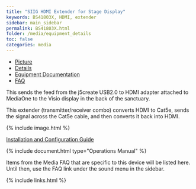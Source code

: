 ```yaml
---
title: "SIIG HDMI Extender for Stage Display"
keywords: BS41803X, HDMI, extender
sidebar: main_sidebar
permalink: BS41803X.html
folder: /media/equipment_details
toc: false
categories: media
---
```

<div class="row">
        <div class="col-lg-12">
            <ul id="myTab" class="nav nav-tabs nav-justified">
                <li class="active"><a href="#service-one" data-toggle="tab"><i class="fa fa-camera"></i> Picture</a>
                </li>
                <li class=""><a href="#service-two" data-toggle="tab"><i class="fa fa-pencil"></i> Details</a>
                </li>
                <li class=""><a href="#service-three" data-toggle="tab"><i class="fa fa-book"></i> Equipment Documentation</a>
                </li>
                <li class=""><a href="#service-four" data-toggle="tab"><i class="fa fa-question"></i> FAQ</a>
                </li>
            </ul>
            <div id="myTabContent" class="tab-content">
                <div class="tab-pane fade active in" id="service-one">
                    <p>This sends the feed from the j5create USB2.0 to HDMI adapter attached to MediaOne to the Visio display in the back of the sanctuary.</p>
                    <p>This extender (transmitter/receiver combo) converts HDMI to Cat5e, sends the signal across the Cat5e cable, and then converts it back into HDMI.</p>
                    <p>{% include image.html %}</p>
                    <p><a href="matrox-dual-head-2-go-configuration-guide.html">Installation and Configuration Guide</a></p>
                </div>
                <div class="tab-pane fade" id="service-two">
                </div>
                <div class="tab-pane fade" id="service-three">
                    <p>{% include document.html type="Operations Manual" %}</p>
                </div>
                <div class="tab-pane fade" id="service-four">
                    <p>Items from the Media FAQ that are specific to this device will be listed here.  Until then, use the FAQ link under the sound menu in the sidebar.</p>
                </div>
            </div>
        </div>
</div>

{% include links.html %}
